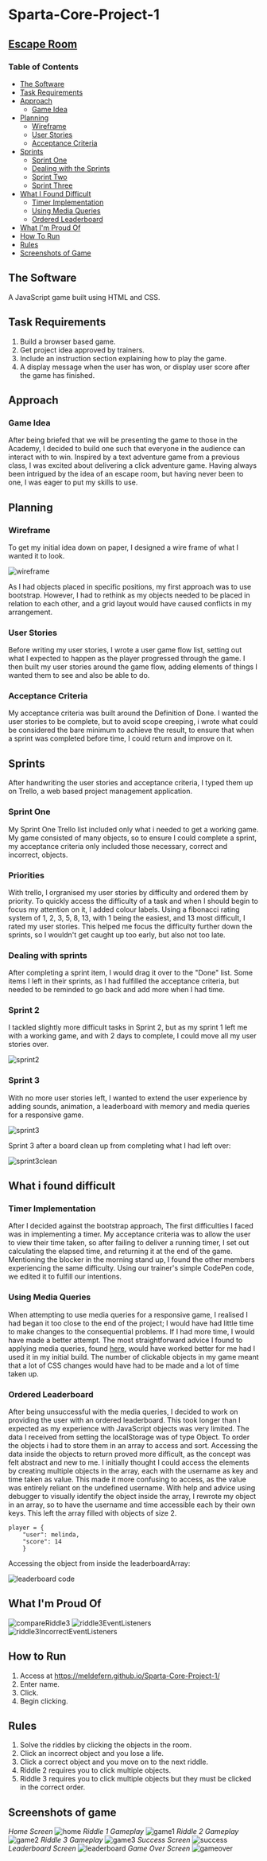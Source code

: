 # Sparta-Core-Project-1

## [Escape Room](https://meldefern.github.io/Sparta-Core-Project-1/)

### Table of Contents
- [The Software](#the-software)
- [Task Requirements](#task-requirements)
- [Approach](#Approach)
	* [Game Idea](#game-idea)
- [Planning](#planning)
	* [Wireframe](#wireframe)
	* [User Stories](#user-stories)
	* [Acceptance Criteria](#acceptance-criteria)
- [Sprints](#sprints)
	* [Sprint One](#sprint-one)
	* [Dealing with the Sprints](#dealing-with-the-sprints)
	* [Sprint Two](#sprint-two)
	* [Sprint Three](#sprint-three)
- [What I Found Difficult](#what-i-found-difficult)
	* [Timer Implementation](#timer-implementation)
	* [Using Media Queries](#using-media-queries)
	* [Ordered Leaderboard](#ordered-leaderboard)
- [What I'm Proud Of](#what-i'm-proud-of)
- [How To Run](#how-to-run)
- [Rules](#rules)
- [Screenshots of Game](#screenshots-of-game)


## The Software
A JavaScript game built using HTML and CSS.

## Task Requirements
1. Build a browser based game.
2. Get project idea approved by trainers.
3. Include an instruction section explaining how to play the game.
4. A display message when the user has won, or display user score after the game has finished.

## Approach
### Game Idea
After being briefed that we will be presenting the game to those in the Academy, I decided to build one such that everyone in the audience can interact with to win.
Inspired by a text adventure game from a previous class, I was excited about delivering a click adventure game. Having always been intrigued by the idea of an escape room, but having never been to one, I was eager to put my skills to use.

## Planning
### Wireframe
To get my initial idea down on paper, I designed a wire frame of what I wanted it to look.

![wireframe](readMeImages/Wireframe.JPG)

As I had objects placed in specific positions, my first approach was to use bootstrap. However, I had to rethink as my objects needed to be placed in relation to each other, and a grid layout would have caused conflicts in my arrangement.


### User Stories
Before writing my user stories, I wrote a user game flow list, setting out what I expected to happen as the player progressed through the game. I then built my user stories around the game flow, adding elements of things I wanted them to see and also be able to do.

### Acceptance Criteria
My acceptance criteria was built around the Definition of Done. I wanted the user stories to be complete, but to avoid scope creeping, i wrote what could be considered the bare minimum to achieve the result, to ensure that when a sprint was completed before time, I could return and improve on it.

## 

## Sprints
After handwriting the user stories and acceptance criteria, I typed them up on Trello, a web based project management application.

### Sprint One
My Sprint One Trello list included only what i needed to get a working game. My game consisted of many objects, so to ensure I could complete a sprint, my acceptance criteria only included those necessary, correct and incorrect, objects.

### Priorities 
With trello, I orgranised my user stories by difficulty and ordered them by priority. To quickly access the difficulty of a task and when I should begin to focus my attention on it, I added colour labels.
Using a fibonacci rating system of 1, 2, 3, 5, 8, 13, with 1 being the easiest, and 13 most difficult, I rated my user stories. This helped me focus the difficulty further down the sprints, so I wouldn't get caught up too early, but also not too late.

### Dealing with sprints
After completing a sprint item, I would drag it over to the "Done" list. Some items I left in their sprints, as I had fulfilled the acceptance criteria, but needed to be reminded to go back and add more when I had time.

### Sprint 2
I tackled slightly more difficult tasks in Sprint 2, but as my sprint 1 left me with a working game, and with 2 days to complete, I could move all my user stories over.

![sprint2](readMeImages/trello-board/Sprint2.png)

### Sprint 3
With no more user stories left, I wanted to extend the user experience by adding sounds, animation, a leaderboard with memory and media queries for a responsive game.

![sprint3](readMeImages/trello-board/Sprint3.png)

Sprint 3 after a board clean up from completing what I had left over:

![sprint3clean](readMeImages/trello-board/Sprint3cleanup.png)


## What i found difficult 

### Timer Implementation
After I decided against the bootstrap approach, The first difficulties I faced was in implementing a timer. My acceptance criteria was to allow the user to view their time taken, so after failing to deliver a running timer, I set out calculating the elapsed time, and returning it at the end of the game. Mentioning the blocker in the morning stand up, I found the other members experiencing the same difficulty. Using our trainer's simple CodePen code, we edited it to fulfill our intentions.

### Using Media Queries
When attempting to use media queries for a responsive game, I realised I had began it too close to the end of the project; I would have had little time to make changes to the consequential problems. If I had more time, I would have made a better attempt. The most straightforward advice I found to applying media queries, found [here](http://blog.sklambert.com/responsive-html5-canvas-game/), would have worked better for me had I used it in my initial build. The number of clickable objects in my game meant that a lot of CSS changes would have had to be made and a lot of time taken up.

### Ordered Leaderboard

After being unsuccessful with the media queries, I decided to work on providing the user with an ordered leaderboard. This took longer than I expected as my experience with JavaScript objects was very limited. The data I received from setting the localStorage was of type Object. To order the objects i had to store them in an array to access and sort. Accessing the data inside the objects to return proved more difficult, as the concept was felt abstract and new to me. I initially thought I could access the elements by creating multiple objects in the array, each with the username as key and time taken as value. This made it more confusing to access, as the value was entirely reliant on the undefined username. With help and advice using debugger to visually identify the object inside the array, I rewrote my object in an array, so to have the username and time accessible each by their own keys. This left the array filled with objects of size 2.

``` 
player = { 
	"user": melinda,
	"score": 14
	} 
```
Accessing the object from inside the leaderboardArray:

![leaderboard code](readMeImages/leaderboardJoin.png)

## What I'm Proud Of

![compareRiddle3](readMeImages/riddle3/compareInRiddle3.png)
![riddle3EventListeners](readMeImages/riddle3/riddle3EventListeners.png)
![riddle3IncorrectEventListeners](readMeImages/riddle3/riddle3IncorrectEventListeners.png)

## How to Run
1. Access at https://meldefern.github.io/Sparta-Core-Project-1/
2. Enter name.
3. Click.
4. Begin clicking.


## Rules
1. Solve the riddles by clicking the objects in the room.
2. Click an incorrect object and you lose a life.
3. Click a correct object and you move on to the next riddle.
4. Riddle 2 requires you to click multiple objects.
5. Riddle 3 requires you to click multiple objects but they must be clicked in the correct order.


## Screenshots of game
*Home Screen*
![home](readMeImages/wrappers/homewrapper.png)
*Riddle 1 Gameplay*
![game1](readMeImages/wrappers/gameriddle1.png)
*Riddle 2 Gameplay*
![game2](readMeImages/wrappers/gameriddle2.png)
*Riddle 3 Gameplay*
![game3](readMeImages/wrappers/gameriddle3.png)
*Success Screen*
![success](readMeImages/wrappers/successwrapper.png)
*Leaderboard Screen*
![leaderboard](readMeImages/wrappers/leaderboardwrapper.png)
*Game Over Screen*
![gameover](readMeImages/wrappers/gameoverwrapper.png)